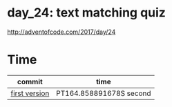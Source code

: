 # day_24: text matching quiz
http://adventofcode.com/2017/day/24

# Time

commit | time
------ | ----
[first version](https://github.com/asukiaaa/advent_of_code_2017_in_rust/commit/fdd63481a2df9d5da314dfcc800081b05d343194) | PT164.858891678S second
